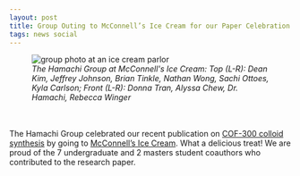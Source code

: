 ```yaml
---
layout: post
title: Group Outing to McConnell’s Ice Cream for our Paper Celebration
tags: news social
---
```


<figure>
<img src="https://lesliehamachi.github.io/post_content/2023_05_26-McConnells-Ice-Cream-COF-Paper-Celebration.webp" alt="group photo at an ice cream parlor" title="Group Photo at McConnells Ice Cream">
<figcaption><em>The Hamachi Group at McConnell's Ice Cream:
Top (L-R): Dean Kim, Jeffrey Johnson, Brian Tinkle, Nathan Wong, Sachi Ottoes, Kyla Carlson; 
  Front (L-R): Donna Tran, Alyssa Chew, Dr. Hamachi, Rebecca Winger</em></figcaption>
</figure>  
<br>
<br>
The Hamachi Group celebrated our recent publication on <a href="https://pubs.rsc.org/en/content/articlelanding/2023/ra/d3ra02202a">COF-300 colloid synthesis</a> by going to <a href="https://mcconnells.com/">McConnell’s Ice Cream</a>. What a delicious treat! We are proud of the 7 undergraduate and 2 masters student coauthors who contributed to the research paper. 

